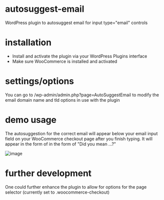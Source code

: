 # autosuggest-email
WordPress plugin to autosuggest email for input type="email" controls

# installation
- Install and activate the plugin via your WordPress Plugins interface
- Make sure WooCommerce is installed and activated

# settings/options
You can go to /wp-admin/admin.php?page=AutoSuggestEmail to modify the email domain name and tld options in use with the plugin

# demo usage
The autosuggestion for the correct email will appear below your email input field on your WooCommerce checkout page after you finish typing. It will appear in the form of in the form of "Did you mean ...?"

![image](https://user-images.githubusercontent.com/7498710/101885252-2e234d80-3b9a-11eb-800e-050afadd4b45.png)

# further development
One could further enhance the plugin to allow for options for the page selector (currently set to .woocommerce-checkout)
